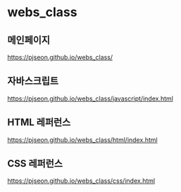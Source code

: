 # webs_class

## 메인페이지
https://pjseon.github.io/webs_class/

## 자바스크립트
https://pjseon.github.io/webs_class/javascript/index.html

## HTML 레퍼런스
https://pjseon.github.io/webs_class/html/index.html

## CSS 레퍼런스
https://pjseon.github.io/webs_class/css/index.html

